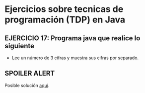 # Ejercicios sobre tecnicas de programación (TDP) en Java

## EJERCICIO 17: Programa java que realice lo siguiente

* Lee un número de 3 cifras y muestra sus cifras por separado.

## SPOILER ALERT

Posible solución [aquí](http://puntocomnoesunlenguaje.blogspot.com.es/2012/11/java-ejercicios-basicos-resueltos-4.html).
